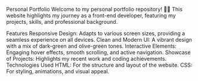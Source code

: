 Personal Portfolio
Welcome to my personal portfolio repository! 🎨✨
This website highlights my journey as a front-end developer, featuring my projects, skills, and professional background.

Features
Responsive Design: Adapts to various screen sizes, providing a seamless experience on all devices.
Clean and Modern UI: A vibrant design with a mix of dark-green and olive-green tones.
Interactive Elements: Engaging hover effects, smooth scrolling, and active navigation.
Showcase of Projects: Highlights my recent work and coding achievements.
Technologies Used
HTML: For the structure and layout of the website.
CSS: For styling, animations, and visual appeal.
